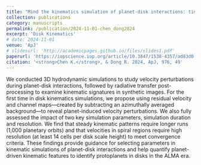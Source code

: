 ```yaml
---
title: "Mind the kinematics simulation of planet-disk interactions: time evolution and numerical resolution"
collection: publications
category: manuscripts
permalink: /publication/2024-11-01-chen_dong2024
excerpt: 'Disk Kinematics'
# date: 2024-11-01
venue: 'ApJ'
# slidesurl: 'http://academicpages.github.io/files/slides1.pdf'
paperurl: 'https://iopscience.iop.org/article/10.3847/1538-4357/ad83d0'
citation: '<strong>Chen K.</strong>, & Dong R. 2024, ApJ, 976, 49'
---
```



We conducted 3D hydrodynamic simulations to study velocity perturbations during planet-disk interactions, followed by radiative transfer post-processing to examine kinematic signatures in synthetic images. For the first time in disk kinematics simulations, we propose using residual velocity and channel maps—created by subtracting an azimuthally averaged background—to reveal planet-induced velocity perturbations. We also fully assessed the impact of two key simulation parameters, simulation duration and resolution. We find that steady kinematic patterns require longer runs (1,000 planetary orbits) and that velocities in spiral regions require high resolution (at least 14 cells per disk scale height) to meet convergence criteria. These findings provide guidance for selecting parameters in kinematic simulations of planet-disk interactions and help quantify planet-driven kinematic features to identify protoplanets in disks in the ALMA era.

